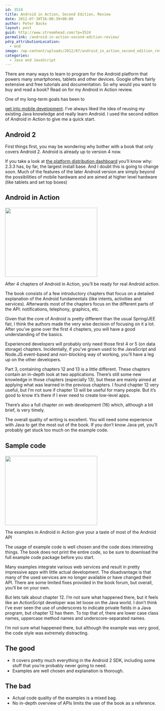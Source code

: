 ```yaml
---
id: 3524
title: Android in Action, Second Edition, Review
date: 2012-07-30T16:00:39+00:00
author: Peter Backx
layout: post
guid: http://www.streamhead.com/?p=3524
permalink: /android-in-action-second-edition-review/
pdrp_attributionLocation:
  - end
image: /wp-content/uploads/2012/07/android_in_action_second_edition_review.png
categories:
  - Java and JavaScript
---
```

There are many ways to learn to program for the Android platform that powers many smartphones, tablets and other devices. Google offers fairly extensive and free tutorials and documentation. So why would you want to buy and read a book? Read on for my Android in Action review.

<!--more-->One of my long-term goals has been to 

[get into mobile development](http://www.streamhead.com/review-and-preview-2012/ "2012 review and goals"). I&#8217;ve always liked the idea of reusing my existing Java knowledge and really learn Android. I used the second edition of Android in Action to give me a quick start.

## Android 2

First things first, you may be wondering why bother with a book that only covers Android 2. Android is already up to version 4 now.

If you take a look at [the platform distribution dashboard](http://developer.android.com/about/dashboards/index.html) you&#8217;ll know why: 2.3.3 has, by far, the largest install base. And I doubt this is going to change soon. Much of the features of the later Android version are simply beyond the possibilities of mobile hardware and are aimed at higher level hardware (like tablets and set top boxes)

## Android in Action<figure id="attachment_3538" style="width: 300px" class="wp-caption alignleft">

<img class="size-medium wp-image-3538" title="Thought plus action" src="http://www.streamhead.com/wp-content/uploads/2012/07/thought_plus_action-300x225.jpg" alt="" width="300" height="225" srcset="http://www.streamhead.com/wp-content/uploads/2012/07/thought_plus_action-300x225.jpg 300w, http://www.streamhead.com/wp-content/uploads/2012/07/thought_plus_action.jpg 640w" sizes="(max-width: 300px) 100vw, 300px" /><figcaption class="wp-caption-text">After 4 chapters of Android in Action, you&#8217;ll be ready for real Android action.</figcaption></figure> 

The book consists of a few introductory chapters that focus on a detailed explanation of the Android fundamentals (like intents, activities and services). Afterwards most of the chapters focus on the different parts of the API: notifications, telephony, graphics, etc.

Given that the core of Android is pretty different than the usual Spring/JEE fair, I think the authors made the very wise decision of focusing on it a lot. After you&#8217;ve gone over the first 4 chapters, you will have a good understanding of the basics.

Experienced developers will probably only need those first 4 or 5 (on data storage) chapters. Incidentally, if you&#8217;ve grown used to the JavaScript and Node.JS event-based and non-blocking way of working, you&#8217;ll have a leg up on the other developers.

Part 3, containing chapters 12 and 13 is a little different. These chapters contain an in-depth look at two applications. There&#8217;s still some new knowledge in those chapters (especially 13), but these are mainly aimed at applying what was learned in the previous chapters. I found chapter 12 very useful, but I&#8217;m not sure if chapter 13 will be useful for many people. But it&#8217;s good to know it&#8217;s there if I ever need to create low-level apps.

There&#8217;s also a full chapter on web development (16) which, although a bit brief, is very timely.

The overall quality of writing is excellent. You will need some experience with Java to get the most out of the book. If you don&#8217;t know Java yet, you&#8217;ll probably get stuck too much on the example code.

## Sample code<figure id="attachment_3540" style="width: 300px" class="wp-caption alignright">

<img class="size-medium wp-image-3540" title="Wedding Samples" src="http://www.streamhead.com/wp-content/uploads/2012/07/wedding_samples-300x225.jpg" alt="" width="300" height="225" srcset="http://www.streamhead.com/wp-content/uploads/2012/07/wedding_samples-300x225.jpg 300w, http://www.streamhead.com/wp-content/uploads/2012/07/wedding_samples.jpg 1024w" sizes="(max-width: 300px) 100vw, 300px" /><figcaption class="wp-caption-text">The examples in Android in Action give your a taste of most of the Android API</figcaption></figure> 

The usage of example code is well chosen and the code does interesting things. The book does not print the entire code, so be sure to download the full example code package before you start.

Many examples integrate various web services and result in pretty impressive apps with little actual development. The disadvantage is that many of the used services are no longer available or have changed their API. There are some limited fixes provided in the book forum, but overall, you&#8217;ll be on your own.

But lets talk about chapter 12. I&#8217;m not sure what happened there, but it feels like an ActionScript developer was let loose on the Java world. I don&#8217;t think I&#8217;ve ever seen the use of underscores to indicate private fields in a Java program, but chapter 12 has them. To top that of, there are lower case class names, uppercase method names and underscore-separated names.

I&#8217;m not sure what happened there, but although the example was very good, the code style was extremely distracting.

## The good

  * It covers pretty much everything in the Android 2 SDK, including some stuff that you&#8217;re probably never going to need.
  * Examples are well chosen and explanation is thorough.

## The bad

  * Actual code quality of the examples is a mixed bag.
  * No in-depth overview of APIs limits the use of the book as a reference.

<!-- AddThis Advanced Settings generic via filter on the_content -->

<!-- AddThis Share Buttons generic via filter on the_content -->